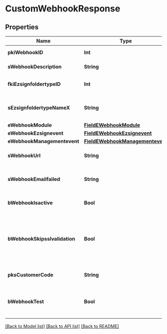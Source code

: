# CustomWebhookResponse

## Properties
Name | Type | Description | Notes
------------ | ------------- | ------------- | -------------
**pkiWebhookID** | **Int** | The unique ID of the Webhook | 
**sWebhookDescription** | **String** | The description of the Webhook | 
**fkiEzsignfoldertypeID** | **Int** | The unique ID of the Ezsignfoldertype. | [optional] 
**sEzsignfoldertypeNameX** | **String** | The name of the Ezsignfoldertype in the language of the requester | [optional] 
**eWebhookModule** | [**FieldEWebhookModule**](FieldEWebhookModule.md) |  | 
**eWebhookEzsignevent** | [**FieldEWebhookEzsignevent**](FieldEWebhookEzsignevent.md) |  | [optional] 
**eWebhookManagementevent** | [**FieldEWebhookManagementevent**](FieldEWebhookManagementevent.md) |  | [optional] 
**sWebhookUrl** | **String** | The URL of the Webhook callback | 
**sWebhookEmailfailed** | **String** | The email that will receive the Webhook in case all attempts fail | 
**bWebhookIsactive** | **Bool** | Whether the Webhook is active or not | [optional] 
**bWebhookSkipsslvalidation** | **Bool** | Wheter the server&#39;s SSL certificate should be validated or not. Not recommended to skip for production use | 
**pksCustomerCode** | **String** | The customer code assigned to your account | 
**bWebhookTest** | **Bool** | Wheter the webhook received is a manual test or a real event | 

[[Back to Model list]](../README.md#documentation-for-models) [[Back to API list]](../README.md#documentation-for-api-endpoints) [[Back to README]](../README.md)


